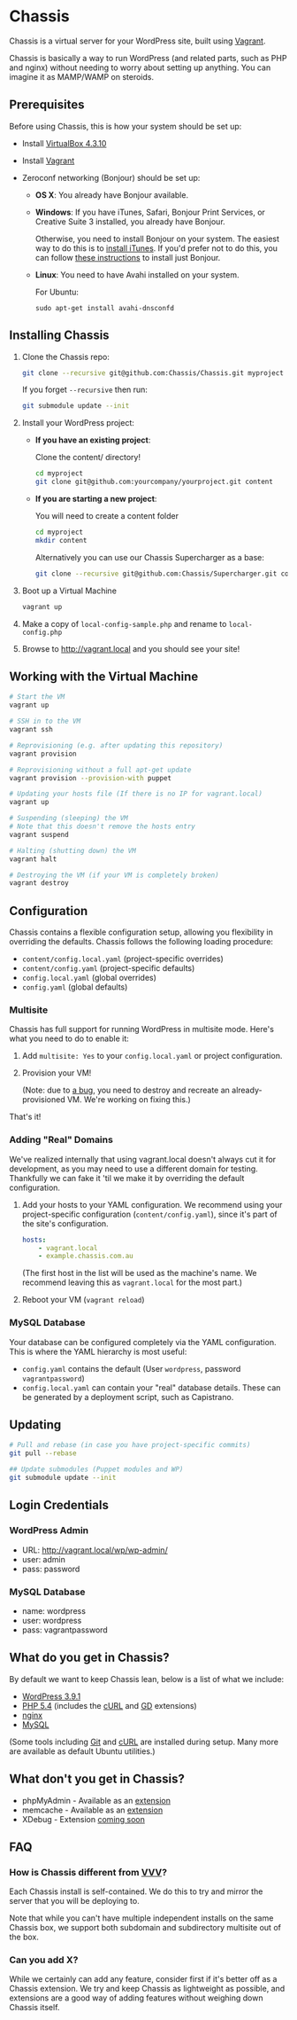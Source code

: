 # Chassis

Chassis is a virtual server for your WordPress site, built using [Vagrant][].

Chassis is basically a way to run WordPress (and related parts, such as PHP and
nginx) without needing to worry about setting up anything. You can imagine it as
MAMP/WAMP on steroids.

[Vagrant]: http://vagrantup.com/

## Prerequisites

Before using Chassis, this is how your system should be set up:

* Install [VirtualBox 4.3.10](https://www.virtualbox.org/wiki/Downloads)
* Install [Vagrant](http://www.vagrantup.com/downloads.html)
* Zeroconf networking (Bonjour) should be set up:

  * **OS X**: You already have Bonjour available.

  * **Windows**: If you have iTunes, Safari, Bonjour Print Services, or Creative
    Suite 3 installed, you already have Bonjour.

    Otherwise, you need to install Bonjour on your system. The easiest way to
    do this is to [install iTunes][itunes]. If you'd prefer not to do this, you
    can follow [these instructions][bonjour] to install just Bonjour.

  * **Linux**: You need to have Avahi installed on your system.

    For Ubuntu:

        sudo apt-get install avahi-dnsconfd

[iTunes]: http://www.apple.com/itunes/download/
[bonjour]: http://help.touch-able.com/kb/network-setup-windows/make-sure-that-bonjour-is-installed-on-your-windows-pc

## Installing Chassis

1. Clone the Chassis repo:

   ```bash
   git clone --recursive git@github.com:Chassis/Chassis.git myproject
   ```

   If you forget `--recursive` then run:
   
   ```bash
   git submodule update --init
   ```

2. Install your WordPress project:

   * **If you have an existing project**:

     Clone the content/ directory!

     ```bash
     cd myproject
     git clone git@github.com:yourcompany/yourproject.git content
     ```

   * **If you are starting a new project**:

     You will need to create a content folder

     ```bash
     cd myproject
     mkdir content
     ```

     Alternatively you can use our Chassis Supercharger as a base:

     ```bash
     git clone --recursive git@github.com:Chassis/Supercharger.git content
     ```

3. Boot up a Virtual Machine

   ```bash
   vagrant up
   ```

4. Make a copy of `local-config-sample.php` and rename to `local-config.php`

5. Browse to http://vagrant.local and you should see your site!


## Working with the Virtual Machine

```bash
# Start the VM  
vagrant up

# SSH in to the VM
vagrant ssh

# Reprovisioning (e.g. after updating this repository)
vagrant provision

# Reprovisioning without a full apt-get update
vagrant provision --provision-with puppet

# Updating your hosts file (If there is no IP for vagrant.local)
vagrant up

# Suspending (sleeping) the VM
# Note that this doesn't remove the hosts entry
vagrant suspend

# Halting (shutting down) the VM
vagrant halt

# Destroying the VM (if your VM is completely broken)
vagrant destroy
```

## Configuration
Chassis contains a flexible configuration setup, allowing you flexibility in
overriding the defaults. Chassis follows the following loading procedure:

* `content/config.local.yaml` (project-specific overrides)
* `content/config.yaml` (project-specific defaults)
* `config.local.yaml` (global overrides)
* `config.yaml` (global defaults)

### Multisite
Chassis has full support for running WordPress in multisite mode. Here's what
you need to do to enable it:

1. Add `multisite: Yes` to your `config.local.yaml` or project configuration.
2. Provision your VM!

   (Note: due to [a bug][#32], you need to destroy and recreate an
   already-provisioned VM. We're working on fixing this.)

That's it!

[#32]: https://github.com/Chassis/Chassis/issues/32

### Adding "Real" Domains

We've realized internally that using vagrant.local doesn't always cut it for
development, as you may need to use a different domain for testing. Thankfully
we can fake it 'til we make it by overriding the default configuration.

1. Add your hosts to your YAML configuration. We recommend using your
   project-specific configuration (`content/config.yaml`), since it's part of
   the site's configuration.

   ```yaml
   hosts:
       - vagrant.local
       - example.chassis.com.au
   ```

   (The first host in the list will be used as the machine's name. We recommend
   leaving this as `vagrant.local` for the most part.)

2. Reboot your VM (`vagrant reload`)

### MySQL Database
Your database can be configured completely via the YAML configuration. This is
where the YAML hierarchy is most useful:

* `config.yaml` contains the default (User `wordpress`, password `vagrantpassword`)
* `config.local.yaml` can contain your "real" database details. These can be
  generated by a deployment script, such as Capistrano.

## Updating

```bash
# Pull and rebase (in case you have project-specific commits)
git pull --rebase

## Update submodules (Puppet modules and WP)
git submodule update --init
```

## Login Credentials

### WordPress Admin
* URL: http://vagrant.local/wp/wp-admin/
* user: admin
* pass: password

### MySQL Database
* name: wordpress
* user: wordpress
* pass: vagrantpassword
    
## What do you get in Chassis?

By default we want to keep Chassis lean, below is a list of what we include:

* [WordPress 3.9.1](http://wordpress.org/)
* [PHP 5.4](http://www.php.net/) (includes the
  [cURL](http://www.php.net/manual/en/book.curl.php) and
  [GD](http://www.php.net/manual/en/book.image.php) extensions)
* [nginx](http://nginx.org/)
* [MySQL](http://www.mysql.com/)

(Some tools including [Git](http://git-scm.com/) and
[cURL](http://curl.haxx.se/) are installed during setup. Many more are available
as default Ubuntu utilities.)

## What don't you get in Chassis?
* phpMyAdmin - Available as an [extension](https://github.com/Chassis/phpMyAdmin)
* memcache - Available as an [extension](https://github.com/Chassis/memcache)
* XDebug - Extension [coming soon](https://github.com/Chassis/Chassis/issues/53)

## FAQ

### How is Chassis different from [VVV](https://github.com/Varying-Vagrant-Vagrants/VVV)?

Each Chassis install is self-contained. We do this to try and mirror the server
that you will be deploying to.

Note that while you can't have multiple independent installs on the same Chassis
box, we support both subdomain and subdirectory multisite out of the box.

### Can you add X?

While we certainly can add any feature, consider first if it's better off as a
Chassis extension. We try and keep Chassis as lightweight as possible, and
extensions are a good way of adding features without weighing down
Chassis itself.
